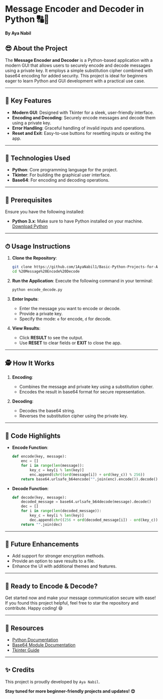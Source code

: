 # Message Encoder and Decoder in Python 🔠🔐

**By Aya Nabil**

## 😎 About the Project

The **Message Encoder and Decoder** is a Python-based application with a modern GUI that allows users to securely encode and decode messages using a private key. It employs a simple substitution cipher combined with base64 encoding for added security. This project is ideal for beginners eager to learn Python and GUI development with a practical use case.

---

## 🌟 Key Features

- **Modern GUI**: Designed with Tkinter for a sleek, user-friendly interface.
- **Encoding and Decoding**: Securely encode messages and decode them using a private key.
- **Error Handling**: Graceful handling of invalid inputs and operations.
- **Reset and Exit**: Easy-to-use buttons for resetting inputs or exiting the app.

---

## 🔧 Technologies Used

- **Python**: Core programming language for the project.
- **Tkinter**: For building the graphical user interface.
- **Base64**: For encoding and decoding operations.

---

## 🚪 Prerequisites

Ensure you have the following installed:

- **Python 3.x**: Make sure to have Python installed on your machine. [Download Python](https://www.python.org/downloads/)

---

## ⏱ Usage Instructions

1. **Clone the Repository**:
    ```bash
    git clone https://github.com/1AyaNabil1/Basic-Python-Projects-for-Absolute-Beginners/blob/844be5cc73ee2956f211a05ba3db7a22aa49815c/09.%20Message%20Encode%20Decode
    cd %20Message%20Encode%20Decode
    ```

2. **Run the Application**:
    Execute the following command in your terminal:
    ```bash
    python encode_decode.py
    ```

3. **Enter Inputs**:
    - Enter the message you want to encode or decode.
    - Provide a private key.
    - Specify the mode: `e` for encode, `d` for decode.

4. **View Results**:
    - Click **RESULT** to see the output.
    - Use **RESET** to clear fields or **EXIT** to close the app.

---

## 🕵️ How It Works

1. **Encoding**:
    - Combines the message and private key using a substitution cipher.
    - Encodes the result in base64 format for secure representation.

2. **Decoding**:
    - Decodes the base64 string.
    - Reverses the substitution cipher using the private key.

---

## 🔧 Code Highlights

- **Encode Function**:
    ```python
    def encode(key, message):
        enc = []
        for i in range(len(message)):
            key_c = key[i % len(key)]
            enc.append(chr((ord(message[i]) + ord(key_c)) % 256))
        return base64.urlsafe_b64encode("".join(enc).encode()).decode()
    ```

- **Decode Function**:
    ```python
    def decode(key, message):
        decoded_message = base64.urlsafe_b64decode(message).decode()
        dec = []
        for i in range(len(decoded_message)):
            key_c = key[i % len(key)]
            dec.append(chr((256 + ord(decoded_message[i]) - ord(key_c)) % 256))
        return "".join(dec)
    ```

---

## 📅 Future Enhancements

- Add support for stronger encryption methods.
- Provide an option to save results to a file.
- Enhance the UI with additional themes and features.

---

## 🚀 Ready to Encode & Decode?

Get started now and make your message communication secure with ease! If you found this project helpful, feel free to star the repository and contribute. Happy coding! 😄


---

## 🔗 Resources

- [Python Documentation](https://docs.python.org/3/)
- [Base64 Module Documentation](https://docs.python.org/3/library/base64.html)
- [Tkinter Guide](https://docs.python.org/3/library/tkinter.html)

---
## ✨ Credits

This project is proudly developed by `Aya Nabil`.

**Stay tuned for more beginner-friendly projects and updates! 😊**
